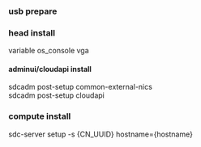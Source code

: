 ### usb prepare

### head install
variable os_console vga</br>

#### adminui/cloudapi install
sdcadm post-setup common-external-nics</br>
sdcadm post-setup cloudapi</br>

### compute install
sdc-server setup -s {CN_UUID} hostname={hostname}</br>
